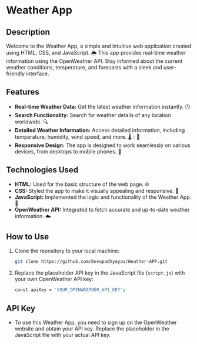 # Weather App

## Description
Welcome to the Weather App, a simple and intuitive web application created using HTML, CSS, and JavaScript. 🌦️ This app provides real-time weather information using the OpenWeather API. Stay informed about the current weather conditions, temperature, and forecasts with a sleek and user-friendly interface.

## Features
- **Real-time Weather Data:** Get the latest weather information instantly. 🕒
- **Search Functionality:** Search for weather details of any location worldwide. 🔍
- **Detailed Weather Information:** Access detailed information, including temperature, humidity, wind speed, and more. 🌡️ 💧 💨
- **Responsive Design:** The app is designed to work seamlessly on various devices, from desktops to mobile phones. 📱

## Technologies Used
- **HTML:** Used for the basic structure of the web page. 🌐
- **CSS:** Styled the app to make it visually appealing and responsive. 🎨
- **JavaScript:** Implemented the logic and functionality of the Weather App. 🧮
- **OpenWeather API:** Integrated to fetch accurate and up-to-date weather information. ☁️

## How to Use
1. Clone the repository to your local machine:
   ```bash
   git clone https://github.com/Devupadhyayaa/Weather-APP.git
2. Replace the placeholder API key in the JavaScript file (`script.js`) with your own OpenWeather API key:
   ```bash
   const apiKey = 'YOUR_OPENWEATHER_API_KEY';

## API Key
- To use this Weather App, you need to sign up on the OpenWeather website and obtain your API key. Replace the placeholder in the JavaScript file with your actual API key.
